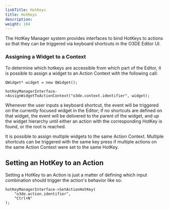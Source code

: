 ```yaml
---
linkTitle: HotKeys
title: HotKeys
description:
weight: 104
---
```


The HotKey Manager system provides interfaces to bind HotKeys to actions so that they can be triggered via keyboard shortcuts in the O3DE Editor UI.


### Assigning a Widget to a Context

To determine which hotkeys are accessible from which part of the Editor, it is possible to assign a widget to an Action Context with the following call:

```
QWidget* widget = new QWidget();

hotKeyManagerInterface->AssignWidgetToActionContext("o3de.context.identifier", widget);
```

Whenever the user inputs a keyboard shortcut, the event will be triggered on the currently focused widget in the Editor; if no shortcuts are defined on that widget, the event will be delivered to the parent of the widget, and up the widget hierarchy until either an action with the corresponding HotKey is found, or the root is reached.

It is possible to assign multiple widgets to the same Action Context. Multiple shortcuts can be triggered with the same key press if multiple actions on the same Action Context were set to the same HotKey.

## Setting an HotKey to an Action

Setting a HotKey to an Action is just a matter of defining which input combination should trigger the action's behavior like so:

```
hotKeyManagerInterface->SetActionHotKey(
    "o3de.action.identifier",
    "Ctrl+N"
);
```

